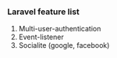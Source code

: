 ### Laravel feature list
1)  Multi-user-authentication
2)  Event-listener
3)	Socialite (google, facebook)